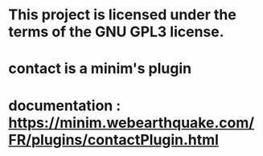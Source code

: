 # This project is licensed under the terms of the GNU GPL3 license.
# contact is a minim's plugin
# documentation : https://minim.webearthquake.com/FR/plugins/contactPlugin.html